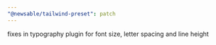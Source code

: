 ```yaml
---
"@newsable/tailwind-preset": patch
---
```


fixes in typography plugin for font size, letter spacing and line height
